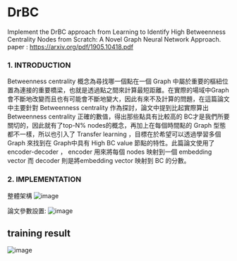 # DrBC
Implement the DrBC approach from Learning to Identify High Betweenness Centrality Nodes from Scratch: A Novel Graph Neural Network Approach. paper : https://arxiv.org/pdf/1905.10418.pdf

### 1.	INTRODUCTION  
Betweenness centrality 概念為尋找哪一個點在一個 Graph 中屬於重要的樞紐位置為連接的重要橋梁，也就是透過點之間來計算最短距離。在實際的場域中Graph 會不斷地改變而且也有可能會不斷地變大，因此有來不及計算的問題，在這篇論文中主要針對 Betweenness centrality 作為探討，論文中提到比起實際算出 Betweenness centrality 正確的數值，得出那些點具有比較高的 BC才是我們所要關切的，因此就有了top-N% nodes的概念，再加上在每個時間點的 Graph 型態都不一樣，所以也引入了 Transfer learning ，目標在於希望可以透過學習多個 Graph 來找到在 Graph中具有 High BC value 節點的特性。此篇論文使用了 encoder-decoder ， encoder 用來將每個 nodes 映射到一個 embedding vector 而 decoder 則是將embedding vector 映射到 BC 的分數。 

### 2.	IMPLEMENTATION  
整體架構 
![image](https://user-images.githubusercontent.com/51444652/158140318-bf941edf-d256-4992-aa62-009eff357ddc.png)

論文參數設置: 
![image](https://user-images.githubusercontent.com/51444652/158140348-9fb80ca8-3f76-4e3e-9784-6a71f88e6c08.png)

## training result 
![image](https://user-images.githubusercontent.com/51444652/158065393-a22e9e26-da53-458f-af6c-3efad2bee752.png)
